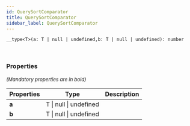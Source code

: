 ```yaml
---
id: QuerySortComparator
title: QuerySortComparator
sidebar_label: QuerySortComparator
---
```


```tsx
__type<T>(a: T | null | undefined,b: T | null | undefined): number
```
<br/>



### Properties

<font size="2"><i>(Mandatory properties are in bold)</i></font>

| Properties | Type | Description |
| --------- | ---- | ----------- |
| **a** | T \| null \| undefined |  |
| **b** | T \| null \| undefined |  |
